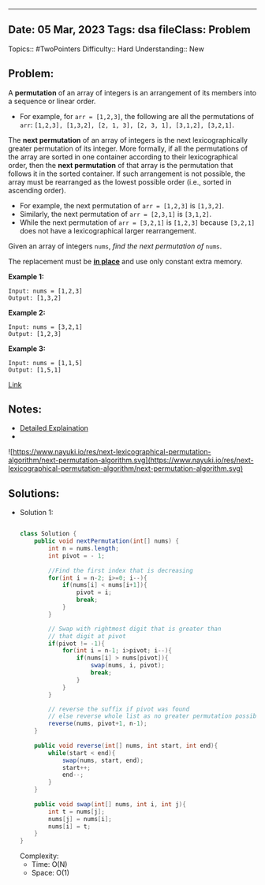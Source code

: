
---
Date: 05 Mar, 2023
Tags: dsa
fileClass: Problem
---
Topics:: #TwoPointers
Difficulty::  Hard
Understanding:: New
## Problem: 
 A **permutation** of an array of integers is an arrangement of its members into a sequence or linear order.

- For example, for `arr = [1,2,3]`, the following are all the permutations of `arr`: `[1,2,3], [1,3,2], [2, 1, 3], [2, 3, 1], [3,1,2], [3,2,1]`.

The **next permutation** of an array of integers is the next lexicographically greater permutation of its integer. More formally, if all the permutations of the array are sorted in one container according to their lexicographical order, then the **next permutation** of that array is the permutation that follows it in the sorted container. If such arrangement is not possible, the array must be rearranged as the lowest possible order (i.e., sorted in ascending order).

- For example, the next permutation of `arr = [1,2,3]` is `[1,3,2]`.
- Similarly, the next permutation of `arr = [2,3,1]` is `[3,1,2]`.
- While the next permutation of `arr = [3,2,1]` is `[1,2,3]` because `[3,2,1]` does not have a lexicographical larger rearrangement.

Given an array of integers `nums`, _find the next permutation of_ `nums`.

The replacement must be **[in place](http://en.wikipedia.org/wiki/In-place_algorithm)** and use only constant extra memory.

**Example 1:**

	Input: nums = [1,2,3]
	Output: [1,3,2]

**Example 2:**

	Input: nums = [3,2,1]
	Output: [1,2,3]

**Example 3:**

	Input: nums = [1,1,5]
	Output: [1,5,1]

[Link]( https://leetcode.com/problems/next-permutation)

## Notes: 
- [Detailed Explaination](https://www.nayuki.io/page/next-lexicographical-permutation-algorithm) 
- 
![https://www.nayuki.io/res/next-lexicographical-permutation-algorithm/next-permutation-algorithm.svg](https://www.nayuki.io/res/next-lexicographical-permutation-algorithm/next-permutation-algorithm.svg)

## Solutions: 

- Solution 1: 
	```java
	
	class Solution {
		public void nextPermutation(int[] nums) {
			int n = nums.length;
			int pivot = - 1;
			
			//Find the first index that is decreasing
			for(int i = n-2; i>=0; i--){
				if(nums[i] < nums[i+1]){
					pivot = i;
					break;
				}      
			}
	
			// Swap with rightmost digit that is greater than
			// that digit at pivot
			if(pivot != -1){
				for(int i = n-1; i>pivot; i--){
					if(nums[i] > nums[pivot]){
						swap(nums, i, pivot);
						break;
					}      
				} 
			}
	
			// reverse the suffix if pivot was found
			// else reverse whole list as no greater permutation possible
			reverse(nums, pivot+1, n-1);
		}
		
		public void reverse(int[] nums, int start, int end){
			while(start < end){
				swap(nums, start, end);
				start++;
				end--;
			}
		}
		
		public void swap(int[] nums, int i, int j){
			int t = nums[j];
			nums[j] = nums[i];
			nums[i] = t;
		}
	}
	
	```
	Complexity: 
	- Time: O(N)
	- Space: O(1)

